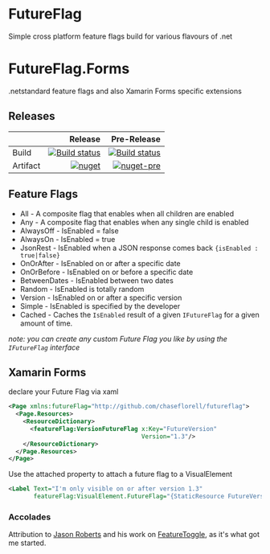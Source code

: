 # FutureFlag
Simple cross platform feature flags build for various flavours of .net

# FutureFlag.Forms
.netstandard feature flags and also Xamarin Forms specific extensions

## Releases

|                  |  Release                     |  Pre-Release                                        |
| ---------------- | ---------------------------: |  -------------------------------------------------: |
| Build | [![Build status][master]][master-build] | [![Build status][development]][development-build]   |
| Artifact       | [![nuget][flag]][flag-link]    | [![nuget-pre][flag-pre]][flag-link]                 |

## Feature Flags
 - All - A composite flag that enables when all children are enabled
 - Any - A composite flag that enables when any single child is enabled
 - AlwaysOff - IsEnabled = false
 - AlwaysOn - IsEnabled = true
 - JsonRest - IsEnabled when a JSON response comes back `{isEnabled : true|false}`
 - OnOrAfter - IsEnabled on or after a specific date
 - OnOrBefore - IsEnabled on or before a specific date
 - BetweenDates - IsEnabled between two dates
 - Random - IsEnabled is totally random
 - Version - IsEnabled on or after a specific version
 - Simple - IsEnabled is specified by the developer
 - Cached - Caches the `IsEnabled` result of a given `IFutureFlag` for a given amount of time.
 
 _note: you can create any custom Future Flag you like by using the `IFutureFlag` interface_

## Xamarin Forms
declare your Future Flag via xaml
```xml
<Page xmlns:futureFlag="http://github.com/chaseflorell/futureflag">
  <Page.Resources>
    <ResourceDictionary>
      <featureFlag:VersionFutureFlag x:Key="FutureVersion"
                                     Version="1.3"/>
    </ResourceDictionary>
  </Page.Resources>
</Page>
```
Use the attached property to attach a future flag to a VisualElement
```xml
<Label Text="I'm only visible on or after version 1.3" 
       featureFlag:VisualElement.FutureFlag="{StaticResource FutureVersion}"/>
```

### Accolades
Attribution to [Jason Roberts][jason-roberts] and his work on [FeatureToggle][feature-toggle], as it's what got me started.

[flag]: https://img.shields.io/nuget/v/futureflag.svg?style=flat-square&label=nuget&logo=nuget
[flag-pre]: https://img.shields.io/nuget/vpre/futureflag.svg?style=flat-square&label=nuget-pre&logo=nuget
[flag-link]: https://www.nuget.org/packages/FutureFlag/
[forms]: https://img.shields.io/nuget/v/futureflag.forms.svg?style=flat-square&label=nuget&logo=nuget
[forms-pre]: https://img.shields.io/nuget/vpre/futureflag.forms.svg?style=flat-square&label=nuget-pre&logo=nuget
[forms-link]: https://www.nuget.org/packages/FutureFlag.Forms/
[master]: https://img.shields.io/appveyor/ci/chaseflorell/futureflag/master.svg?style=flat-square&label=master&logo=appveyor
[master-build]:https://ci.appveyor.com/project/ChaseFlorell/futureflag
[development]: https://img.shields.io/appveyor/ci/chaseflorell/futureflag/development.svg?style=flat-square&label=development&logo=appveyor
[development-build]: https://ci.appveyor.com/project/ChaseFlorell/futureflag/branch/development
[feature-toggle]: https://github.com/jason-roberts/FeatureToggle
[jason-roberts]: https://twitter.com/robertsjason




